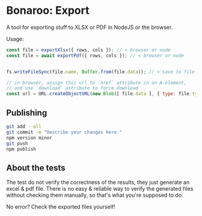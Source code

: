 # Bonaroo: Export

A tool for exporting stuff to XLSX or PDF in NodeJS or the browser.

Usage:

```js
const file = exportXlsx({ rows, cols }); // < browser or node
const file = await exportPdf({ rows, cols }); // < browser or node


fs.writeFileSync(file.name, Buffer.from(file.data)); // < save to file (nodejs)

// in browser, assign this url to `href` attribute in an A-element,
// and use `download` attribute to force download
const url = URL.createObjectURL(new Blob([ file.data ], { type: file.type }));
```

## Publishing

```sh
git add --all
git commit -m "Describe your changes here."
npm version minor
git push
npm publish
```

## About the tests

The test do not verify the correctness of the results, they just generate an excel & pdf file. There is no easy & reliable way to verify the generated files without checking them manually, so that's what you're supposed to do:

No error? Check the exported files yourself!

